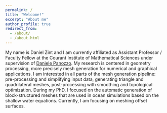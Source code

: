 ```yaml
---
permalink: /
title: "Welcome!"
excerpt: "About me"
author_profile: true
redirect_from:
  - /about/
  - /about.html
---
```


My name is Daniel Zint and I am currently affiliated as Assistant Professor / Faculty Fellow at the Courant Institute of Mathematical Sciences under supervision of [Daniele Panozzo](https://cims.nyu.edu/gcl/daniele.html). 
My research is centered in geometry processing, more precisely mesh generation for numerical and graphical applications. I am interested in all parts of the mesh generation pipeline: pre-processing and simplifying input data, generating triangle and quadrilateral meshes, post-processing with smoothing and topological optimization. During my PhD, I focused on the automatic generation of block-structured meshes that are used in ocean simulations based on the shallow water equations. Currently, I am focusing on meshing offset surfaces.